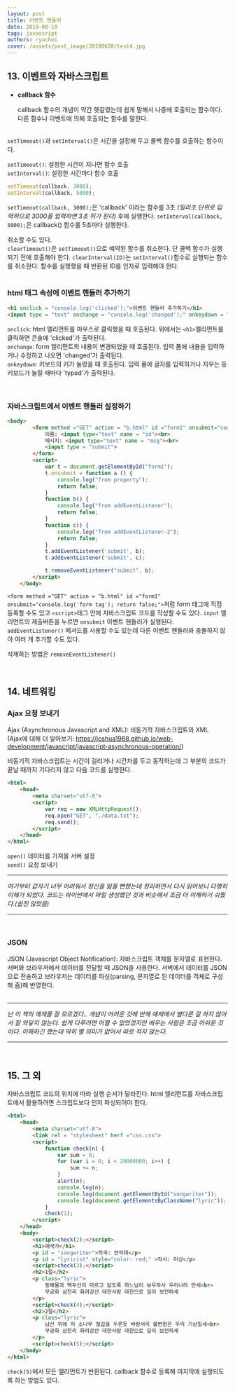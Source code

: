 ```yaml
---
layout: post
title: 이벤트 핸들러
date: 2019-08-10
tags: javascript
authors: ryuchoi
cover: /assets/post_image/20190628/test4.jpg
---
```



## 13. 이벤트와 자바스크립트
* **callback 함수**

    callback 함수의 개념이 약간 헷갈렸는데 쉽게 말해서 나중에 호출되는 함수이다. 다른 함수나 이벤트에 의해 호출되는 함수를 말한다.<br><br>

`setTimeout()`과 `setInterval()`은 시간을 설정해 두고 콜백 함수를 호출하는 함수이다.

`setTimeout()`: 설정한 시간이 지나면 함수 호출<br>
`setInterval()`: 설정한 시간마다 함수 호출

```javascript
setTimeout(callback, 3000);
setInterval(callback, 5000);
```
`setTimeout(callback, 3000);`은 'callback' 이라는 함수를 3초 _(밀리초 단위로 입력하므로 3000을 입력하면 3초 뒤가 된다)_ 후에 실행한다. `setInterval(callback, 5000);`은 callback() 함수를 5초마다 실행한다.


취소할 수도 있다.<br>
`clearTimeout()`은 `setTimeout()`으로 예약된 함수를 취소한다. 단 콜백 함수가 실행되기 전에 호출해야 한다. 
`clearInterval(ID)`는 `setInterval()`함수로 실행되는 함수를 취소한다. 함수를 실행했을 때 반환된 ID를 인자로 입력해야 한다.
<br><br>

### **html 태그 속성에 이벤트 핸들러 추가하기**

```html
<h1 onclick = "console.log('clicked');">이벤트 핸들러 추가하기</h1>
<input type = "text" onchange = "console.log('changed');" onkeydown = "console.log('typed');">
```

`onclick`: html 엘리먼트를 마우스로 클릭했을 때 호출된다. 위에서는 `<h1>`엘리먼트를 클릭하면 콘솔에 'clicked'가 출력된다.<br>
`onchange`: form 엘리먼트의 내용이 변경되었을 때 호출된다. 입력 폼에 내용을 입력하거나 수정하고 나오면 'changed'가 출력된다. <br>
`onkeydown`: 키보드의 키가 눌렸을 때 호출된다. 입력 폼에 글자를 입력하거나 지우는 등 키보드가 눌릴 때마다 'typed'가 출력된다.

<br>

### **자바스크립트에서 이벤트 핸들러 설정하기**

```html
<body>
        <form method ="GET" action = "b.html" id ="form1" onsubmit="console.log('form tag'); return false;">
            이름: <input type="text" name = "id"><br>
            메시지: <input type="text" name = "msg"><br>
            <input type = "submit">
        </form>
        <script>
            var t = document.getElementById("form1");
            t.onsubmit = function a () {
                console.log("from property");
                return false;
            }
            function b() {
                console.log("from addEventListener");
                return false;
            }
            function c() {
                console.log("from addEventListener-2");
                return false;
            }
            t.addEventListener('submit', b);
            t.addEventListener('submit', c);

            t.removeEventListener("submit", b);
        </script>
    </body>
```

`<form method ="GET" action = "b.html" id ="form1" onsubmit="console.log('form tag'); return false;">`처럼 form 태그에 직접 등록할 수도 있고 `<script>`태그 안에 자바스크립트 코드를 작성할 수도 있다. `input` 엘리먼트의 제출버튼을 누르면 `onsubmit` 이벤트 핸들러가 실행된다. `addEventListener()` 메서드를 사용할 수도 있는데 다른 이벤트 핸들러와 충돌하지 않아 여러 개 추가할 수도 있다.

삭제하는 방법은 `removeEventListener()`

<br>

## 14. 네트워킹
### **Ajax 요청 보내기**

Ajax (Asynchronous Javascript and XML):
비동기적 자바스크립트와 XML<br>
(Ajax에 대해 더 알아보기: https://joshua1988.github.io/web-development/javascript/javascript-asynchronous-operation/)<br>

비동기적 자바스크립트는 시간이 걸리거나 시간차를 두고 동작하는데 그 부분의 코드가 끝날 때까지 기다리지 않고 다음 코드를 실행한다. 


```html
<html>
    <head>
        <meta charset="utf-8">
        <script>
            var req = new XMLHttpRequest();
            req.open("GET", "./data.txt");
            req.send();
        </script>
    </head>
</html>
```

`open()` 데이터를 가져올 서버 설정<br>
`send()` 요청 보내기

___
*여기부터 갑자기 너무 어려워서 정신을 잃을 뻔했는데 정리하면서 다시 읽어보니 다행히 이해가 되었다. 코드는 파이썬에서 파일 생성했던 것과 비슷해서 조금 더 이해하기 쉬웠다.(쉽진 않았음)*
___


<br>

### **JSON**
JSON (Javascript Object Notification): 자바스크립트 객체를 문자열로 표현한다.
서버와 브라우저에서 데이터를 전달할 때 JSON을 사용한다.
서버에서 데이터를 JSON으로 전송하고 브라우저는 데이터를 파싱(parsing, 문자열로 된 데이터를 객체로 구성해 줌)해 반영한다.
<br>
<br>
___
 *난 이 책의 예제를 잘 모르겠다.. 개념이 어려운 것에 반해 예제에서 별다른 걸 하지 않아서 잘 와닿지 않는다. 쉽게 다루려면 어쩔 수 없었겠지만 배우는 사람은 조금 아쉬운 것이다. 이해하긴 했는데 딱히 별 의미가 없어서 따로 적지 않는다.*
 ___

<br>

## 15. 그 외

자바스크립트 코드의 위치에 따라 실행 순서가 달라진다. html 엘리먼트를 자바스크립트에서 활용하려면 스크립트보다 먼저 파싱되어야 한다.

```html
<html>
    <head>
        <meta charset="utf-8">
        <link rel = "stylesheet" herf ="css.css">
        <script>
            function check(n) {
                var sum = 0;
                for (var i = 0; i < 20000000; i++) {
                    sum += n;
                }
                alert(n);
                console.log(n);
                console.log(document.getElementById("songwriter"));
                console.log(document.getElementsByClassName("lyric"));
            }
            check(1);
        </script>
    </head>
    <body>
        <script>check(2);</script>
        <h1>애국가</h1>
        <p id = "songwriter">작곡: 안익태</p>
        <p id = "lyricist" style="color: red;" >작사: 미상</p>
        <script>check(3);</script>
        <h2>1절</h2>
        <p class="lyric">
            동해물과 백두산이 마르고 닳도록 하느님이 보우하사 우리나라 만세<br>
            무궁화 삼천리 화려강산 대한사람 대한으로 길이 보전하세
        </p>
        <script>check(4);</script>
        <h2>2절</h2>
        <p class="lyric">
            남산 위에 저 소나무 철갑을 두른듯 바람서리 불변함은 우리 기상일세<br>
            무궁화 삼천리 화려강산 대한사람 대한으로 길이 보전하세
        </p>
        <script>check(5);</script>
    </body>
</html>
```

`check(5)`에서 모든 엘리먼트가 반환된다. callback 함수로 등록해 마지막에 실행되도록 하는 방법도 있다.